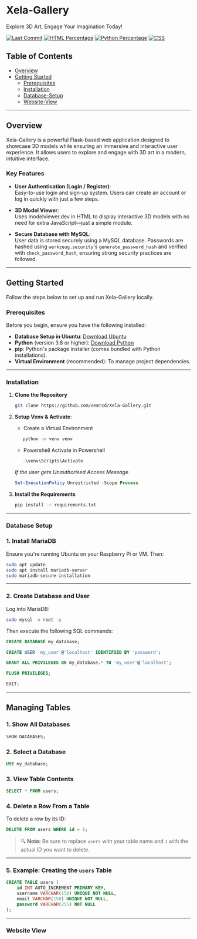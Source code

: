 # Xela-Gallery

Explore 3D Art, Engage Your Imagination Today!

[![Last Commit](https://img.shields.io/github/last-commit/aemrcd/Xela-Gallery)](https://github.com/aemrcd/Xela-Gallery/commits/main) 
[![HTML Percentage](https://img.shields.io/badge/Html-60.6%25-orange)](https://github.com/aemrcd/Xela-Gallery) 
[![Python Percentage](https://img.shields.io/badge/Python-21.4%25-blue)](https://github.com/aemrcd/Xela-Gallery) 
[![CSS](https://img.shields.io/badge/CSS-18.0%25-purple)](https://github.com/aemrcd/Xela-Gallery) 


## Table of Contents

- [Overview](#overview)
- [Getting Started](#getting-started)
  - [Prerequisites](#prerequisites)
  - [Installation](#installation)
  - [Database-Setup](#database-setup)
  - [Website-View](#website-view)

---

## Overview

Xela-Gallery is a powerful Flask-based web application designed to showcase 3D models while ensuring an immersive and interactive user experience. It allows users to explore and engage with 3D art in a modern, intuitive interface.

### Key Features

- **User Authentication (Login / Register)**:  
  Easy-to-use login and sign-up system. Users can create an account or log in quickly with just a few steps.

- **3D Model Viewer**:  
  Uses modelviewer.dev in HTML to display interactive 3D models with no need for extra JavaScript—just a simple module.

- **Secure Database with MySQL**:  
  User data is stored securely using a MySQL database. Passwords are hashed using `werkzeug.security`'s `generate_password_hash` and verified with `check_password_hash`, ensuring strong security practices are followed.

---

## Getting Started

Follow the steps below to set up and run Xela-Gallery locally.

### Prerequisites

Before you begin, ensure you have the following installed:

- **Database Setup in Ubuntu**: [Download Ubuntu](https://ubuntu.com/download/desktop) 
- **Python** (version 3.8 or higher): [Download Python](https://www.python.org/downloads/) 
- **pip**: Python's package installer (comes bundled with Python installations).
- **Virtual Environment** (recommended): To manage project dependencies.


---

### Installation

1. **Clone the Repository**

   ```bash
   git clone https://github.com/aemrcd/Xela-Gallery.git
   ```

2. **Setup Venv & Activate**:
   - Create a Virtual Environment
     
   ```bash
      python -m venv venv
   ```
   
   - Powershell Activate in Powershell
   ```Powershell
      .\venv\Scripts\Activate     
   ```
   *If the user gets Unauthorised Access Message*
     ```Powershell
     Set-ExecutionPolicy Unrestricted -Scope Process
     ```
3. **Install the Requirements**
    ```bash 
    pip install -r requirements.txt
    ```
    
---
### Database Setup

### 1. Install MariaDB

Ensure you're running Ubuntu on your Raspberry Pi or VM. Then:

```bash
sudo apt update
sudo apt install mariadb-server
sudo mariadb-secure-installation
```

---

### 2. Create Database and User

Log into MariaDB:

```bash
sudo mysql -u root -p
```

Then execute the following SQL commands:

```sql
CREATE DATABASE my_database;

CREATE USER 'my_user'@'localhost' IDENTIFIED BY 'password';

GRANT ALL PRIVILEGES ON my_database.* TO 'my_user'@'localhost';

FLUSH PRIVILEGES;

EXIT;
```

---

## Managing Tables

### 1. Show All Databases

```sql
SHOW DATABASES;
```

### 2. Select a Database

```sql
USE my_database;
```

### 3. View Table Contents

```sql
SELECT * FROM users;
```

### 4. Delete a Row From a Table

To delete a row by its ID:

```sql
DELETE FROM users WHERE id = 1;
```

> 🔍 **Note:** Be sure to replace `users` with your table name and `1` with the actual ID you want to delete.

---

### 5. Example: Creating the `users` Table

```sql
CREATE TABLE users (
    id INT AUTO_INCREMENT PRIMARY KEY,
    username VARCHAR(150) UNIQUE NOT NULL,
    email VARCHAR(150) UNIQUE NOT NULL,
    password VARCHAR(255) NOT NULL
);
```
---
### Website View

    
